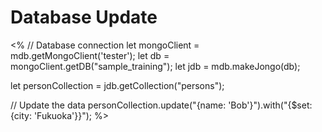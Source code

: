 # Database Update

<%
// Database connection
let mongoClient = mdb.getMongoClient('tester');
let db = mongoClient.getDB("sample_training");
let jdb = mdb.makeJongo(db);

let personCollection = jdb.getCollection("persons");

// Update the data
personCollection.update("{name: 'Bob'}").with("{$set: {city: 'Fukuoka'}}");
%>

